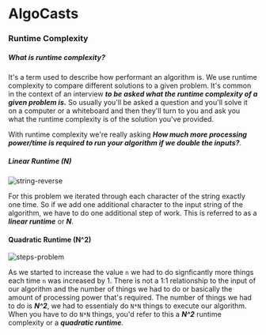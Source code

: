 # AlgoCasts

### Runtime Complexity

##### What is runtime complexity?

It's a term used to describe how performant an algorithm is. We use runtime complexity to compare different solutions to a given problem. It's common in the context of an interview _**to be asked what the runtime complexity of a given problem is.**_
So usually you'll be asked a question and you'll solve it on a computer or a whiteboard and then they'll turn to you and ask you what the runtime complexity is of the solution you've provided.

With runtime complexity we're really asking _**How much more processing power/time is required to run your algorithm if we double the inputs?**_.

##### Linear Runtime (N)

![string-reverse](https://user-images.githubusercontent.com/22747985/36342957-9f6147da-13fd-11e8-8a8e-0cce2b14bd3e.png)

For this problem we iterated through each character of the string exactly one time. So if we add one additional character to the input string of the algorithm, we have to do one additional step of work. This is referred to as a _**linear runtime**_ or _**N**_.

#### Quadratic Runtime (N^2)

![steps-problem](https://user-images.githubusercontent.com/22747985/36343010-3a6f54f6-13fe-11e8-901e-005523faf626.png)

As we started to increase the value `n` we had to do signficantly more things each time `n` was increased by 1. There is not a 1:1 relationship to the input of our algorithm and the number of things we had to do or basically the amount of processing power that's required. The number of things we had to do is _**N^2**_, we had to essentialy do `N*N` things to execute our algorithm. When you have to do `N*N` things, you'd refer to this a _**N^2**_ runtime complexity or a _**quadratic runtime**_.
